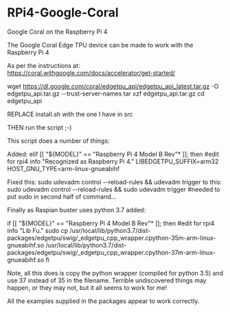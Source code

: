 # RPi4-Google-Coral
Google Coral on the Raspberry Pi 4


The Google Coral Edge TPU device can be made to work with the Raspberry Pi 4 

As per the instructions at: https://coral.withgoogle.com/docs/accelerator/get-started/

wget https://dl.google.com/coral/edgetpu_api/edgetpu_api_latest.tar.gz -O edgetpu_api.tar.gz --trust-server-names
tar xzf edgetpu_api.tar.gz
cd edgetpu_api


REPLACE install.sh with the one I have in src

THEN run the script ;-)

This script does a number of things:

Added:
  elif [[ "${MODEL}" == "Raspberry Pi 4 Model B Rev"* ]]; then #edit for rpi4
    info "Recognized as Raspberry Pi 4."
    LIBEDGETPU_SUFFIX=arm32
    HOST_GNU_TYPE=arm-linux-gnueabihf
    
    
 Fixed this:
 sudo udevadm control --reload-rules && udevadm trigger 
 to this:
 sudo udevadm control --reload-rules && sudo udevadm trigger  #needed to put sudo in second half of command...
 
 Finally as Raspian buster uses python 3.7 added:
 
 if [[ "${MODEL}" == "Raspberry Pi 4 Model B Rev"* ]]; then #edit for rpi4
    info "Lib Fu."
    sudo cp /usr/local/lib/python3.7/dist-packages/edgetpu/swig/_edgetpu_cpp_wrapper.cpython-35m-arm-linux-gnueabihf.so /usr/local/lib/python3.7/dist-packages/edgetpu/swig/_edgetpu_cpp_wrapper.cpython-37m-arm-linux-gnueabihf.so
fi

Note, all this does is copy the python wrapper (compiled for python 3.5) and use 37 instead of 35 in the filename. 
Terrible undiscovered things may happen, or they may not, but it all seems to work for me!

All the examples supplied in the packages appear to work correctly.
